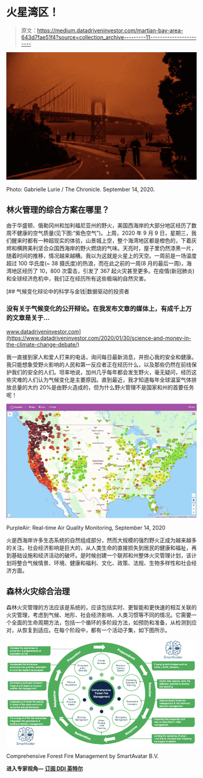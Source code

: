 # 火星湾区！

> 原文：<https://medium.datadriveninvestor.com/martian-bay-area-643d7fae51f4?source=collection_archive---------11----------------------->

![](img/96237735a20850153e4d4b45c7d9af1a.png)

Photo: Gabrielle Lurie / The Chronicle. September 14, 2020.

## 林火管理的综合方案在哪里？

由于华盛顿、俄勒冈州和加利福尼亚州的野火，美国西海岸的大部分地区经历了数周不健康的空气质量(见下图:“紫色空气”)。上周，2020 年 9 月 9 日，星期三，我们醒来时都有一种超现实的体验，山景城上空，整个海湾地区都是橙色的，下着灰烬和横跨美利坚合众国西海岸的野火燃烧的气味。天亮时，屋子里仍然漆黑一片，随着时间的推移，情况越来越糟。我以为这就是火星上的天空。一周前是一场温度超过 100 华氏度(~ 38 摄氏度)的热浪，而在此之前的一周(8 月的最后一周)，海湾地区经历了 10，800 次雷击，引发了 367 起火灾甚至更多。在疫情(新冠肺炎)和全球经济危机中，我们正在经历所有这些极端的自然灾害。

[](https://www.datadriveninvestor.com/2020/01/30/science-and-money-in-the-climate-change-debate/) [## 气候变化辩论中的科学与金钱|数据驱动的投资者

### 没有关于气候变化的公开辩论。在我发布文章的媒体上，有成千上万的文章是关于…

www.datadriveninvestor.com](https://www.datadriveninvestor.com/2020/01/30/science-and-money-in-the-climate-change-debate/) 

我一直接到家人和爱人打来的电话，询问每日最新消息，并担心我的安全和健康。我只能想象受野火影响的人民和第一反应者正在经历什么，以及那些仍然在前线保护我们的安全的人们。坦率地说，加州几乎每年都会发生野火，毫无疑问，经历这些灾难的人们认为气候变化是主要原因。直到最近，我才知道每年全球温室气体排放总量的大约 20%是由野火造成的，但为什么野火管理不是国家和州的首要任务呢！

![](img/205b49d40e0294c1533ae8da5e44be8a.png)

PurpleAir: Real-time Air Quality Monitoring, September 14, 2020

火是西海岸许多生态系统的自然组成部分，然而大规模的强烈野火正成为越来越多的关注。社会经济影响是巨大的，从人类生命的直接损失到居民的健康和福祉，再到基础设施和经济活动的破坏。是时候创建一个联邦和州整体火灾管理计划，该计划将整合气候情景、环境、健康和福利、文化、政策、法规、生物多样性和社会经济方面。

## **森林火灾综合治理**

森林火灾管理的方法应该是系统的，应该包括实时、更智能和更快速的相互关联的火灾管理，考虑到气候、地形、社会经济影响、人类习惯等不同的情况。它需要一个全面的生命周期方法，包括一个循环的多阶段方法，如预防和准备，从检测到应对，从恢复到适应。在每个阶段中，都有一个活动子集，如下图所示。

![](img/595a2ae41e507a0de9b48fda1b95f1fb.png)

Comprehensive Forest Fire Management by SmartAvatar B.V.

**进入专家视角—** [**订阅 DDI 英特尔**](https://datadriveninvestor.com/ddi-intel)